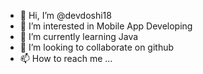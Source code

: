 - 👋 Hi, I’m @devdoshi18
- 👀 I’m interested in Mobile App Developing
- 🌱 I’m currently learning Java
- 💞️ I’m looking to collaborate on github
- 📫 How to reach me ...

<!---
devdoshi18/devdoshi18 is a ✨ special ✨ repository because its `README.md` (this file) appears on your GitHub profile.
You can click the Preview link to take a look at your changes.
--->
